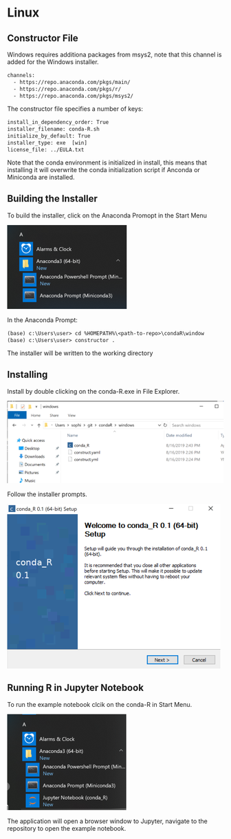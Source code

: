 # Linux

## Constructor File

Windows requires additiona packages from msys2, note that this channel is added for the Windows installer.
```
channels:
  - https://repo.anaconda.com/pkgs/main/
  - https://repo.anaconda.com/pkgs/r/
  - https://repo.anaconda.com/pkgs/msys2/
```

The constructor file specifies a number of keys:

```
install_in_dependency_order: True 
installer_filename: conda-R.sh 
initialize_by_default: True 
installer_type: exe  [win] 
license_file: ../EULA.txt
```
Note that the conda environment is initialized in install, this means that installing it will overwrite the conda initialization script if Anconda or Miniconda are installed.

## Building the Installer
To build the installer, click on the Anaconda Promopt in the Start Menu

![](./image/anaconda.png)

In the Anaconda Prompt:
```
(base) c:\Users\user> cd %HOMEPATH%\<path-to-repo>\condaR\window
(base) c:\Users\user> constructor .
```
The installer will be written to the working directory
## Installing

Install by double clicking on the conda-R.exe in File Explorer.

![](./image/installer.png)

Follow the installer prompts.

![](./image/welcome.png)

## Running R in Jupyter Notebook
To run the example notebook clcik on the conda-R in Start Menu.

![](./image/startmenu.png)

The application will open a browser window to Jupyter, navigate to the repository to open the example notebook. 





